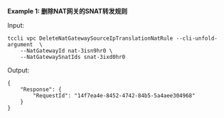 **Example 1: 删除NAT网关的SNAT转发规则**



Input: 

```
tccli vpc DeleteNatGatewaySourceIpTranslationNatRule --cli-unfold-argument  \
    --NatGatewayId nat-3isn9hr0 \
    --NatGatewaySnatIds snat-3ixd0hr0
```

Output: 
```
{
    "Response": {
        "RequestId": "14f7ea4e-8452-4742-84b5-5a4aee304968"
    }
}
```

